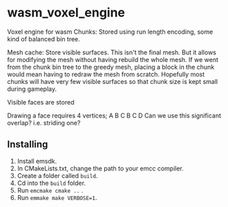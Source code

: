 # wasm_voxel_engine
 Voxel engine for wasm
Chunks:
Stored using run length encoding, some kind of balanced bin tree.

Mesh cache: Store visible surfaces. 
This isn't the final mesh. 
But it allows for modifying the mesh without having rebuild the whole mesh.
If we went from the chunk bin tree to the greedy mesh, placing a block in the chunk would mean having to redraw the mesh from scratch.
Hopefully most chunks will have very few visible surfaces so that chunk size is kept small during gameplay.

Visible faces are stored 



Drawing a face requires 4 vertices;
A B C
  B C D
Can we use this significant overlap? i.e. striding one?


## Installing
1. Install emsdk.
2. In CMakeLists.txt, change the path to your emcc compiler.
3. Create a folder called `build`.
4. Cd into the `build` folder.
5. Run `emcmake cmake ..` .
6. Run `emmake make VERBOSE=1`.
